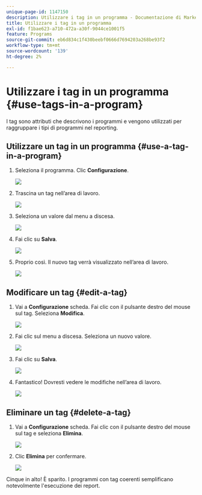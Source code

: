 ```yaml
---
unique-page-id: 1147150
description: Utilizzare i tag in un programma - Documentazione di Marketo - Documentazione del prodotto
title: Utilizzare i tag in un programma
exl-id: f1bae623-a710-472a-a30f-9044ce1001f5
feature: Programs
source-git-commit: eb6d834c1f430beebf0666d7694203a268be93f2
workflow-type: tm+mt
source-wordcount: '139'
ht-degree: 2%

---
```


# Utilizzare i tag in un programma {#use-tags-in-a-program}

I tag sono attributi che descrivono i programmi e vengono utilizzati per raggruppare i tipi di programmi nel reporting.

## Utilizzare un tag in un programma {#use-a-tag-in-a-program}

1. Seleziona il programma. Clic **Configurazione**.

   ![](assets/image2014-9-23-15-3a45-3a0.png)

1. Trascina un tag nell’area di lavoro.

   ![](assets/image2014-9-23-15-3a45-3a13.png)

1. Seleziona un valore dal menu a discesa.

   ![](assets/image2014-9-23-15-3a45-3a30.png)

1. Fai clic su **Salva**.

   ![](assets/image2014-9-23-15-3a45-3a36.png)

1. Proprio così. Il nuovo tag verrà visualizzato nell’area di lavoro.

   ![](assets/image2014-9-23-15-3a45-3a47.png)

## Modificare un tag {#edit-a-tag}

1. Vai a **Configurazione** scheda. Fai clic con il pulsante destro del mouse sul tag. Seleziona **Modifica**.

   ![](assets/image2014-9-23-15-3a45-3a53.png)

1. Fai clic sul menu a discesa. Seleziona un nuovo valore.

   ![](assets/image2014-9-23-15-3a46-3a12.png)

1. Fai clic su **Salva**.

   ![](assets/image2014-9-23-15-3a46-3a25.png)

1. Fantastico! Dovresti vedere le modifiche nell’area di lavoro.

   ![](assets/image2014-9-23-15-3a46-3a35.png)

## Eliminare un tag  {#delete-a-tag}

1. Vai a **Configurazione** scheda. Fai clic con il pulsante destro del mouse sul tag e seleziona **Elimina**.

   ![](assets/image2014-9-23-15-3a46-3a55.png)

1. Clic **Elimina** per confermare.

   ![](assets/image2014-9-23-15-3a47-3a8.png)

Cinque in alto! È sparito. I programmi con tag coerenti semplificano notevolmente l&#39;esecuzione dei report.
